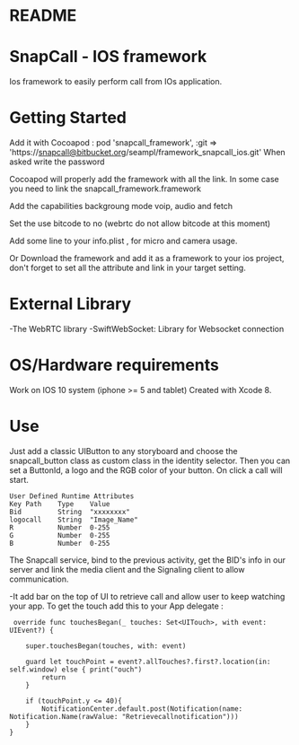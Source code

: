 # README #
# SnapCall - IOS framework #

Ios framework to easily perform call from IOs application.

# Getting Started #

Add it with Cocoapod :
	pod 'snapcall_framework', :git => 'https://snapcall@bitbucket.org/seampl/framework_snapcall_ios.git'
When asked write the password

Cocoapod will properly add the framework with all the link. In some case you need to link the snapcall_framework.framework

Add the capabilities backgroung mode voip, audio and fetch

Set the use bitcode to no (webrtc do not allow bitcode at this moment)

Add some line to your info.plist , for micro and camera usage.



 Or Download the framework and add it as a framework to your ios project, don't forget to set all the attribute and link in your target setting.


# External Library #
-The WebRTC library
-SwiftWebSocket: Library for  Websocket connection

# OS/Hardware requirements #
Work on IOS 10 system (iphone >= 5 and tablet)
Created with Xcode 8.

# Use #
Just add a classic UIButton to any storyboard and choose the snapcall_button class as custom class in the identity selector.
Then you can set a ButtonId, a logo and the RGB color of your button.
On click a call will start.

	User Defined Runtime Attributes
	Key Path	Type	Value
	Bid 		String	"xxxxxxxx"
	logocall	String	"Image_Name"
	R			Number  0-255
	G			Number	0-255
	B			Number	0-255


The Snapcall service, bind to the previous activity, get the BID's info in our server and link the media client and the Signaling client to allow communication.

-It add bar on the top of UI to retrieve call and allow user to keep watching your app. To get the touch add this to your App delegate :
	 
	 override func touchesBegan(_ touches: Set<UITouch>, with event: UIEvent?) {
        
        super.touchesBegan(touches, with: event)
        
        guard let touchPoint = event?.allTouches?.first?.location(in: self.window) else { print("ouch")
            return
        }
        
        if (touchPoint.y <= 40){
            NotificationCenter.default.post(Notification(name: Notification.Name(rawValue: "Retrievecallnotification")))
        } 
    }